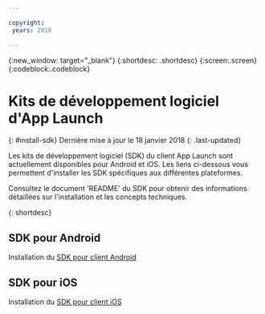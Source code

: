 ```yaml
---

copyright:
 years: 2018

---
```


{:new_window: target="_blank"}
{:shortdesc: .shortdesc}
{:screen:.screen}
{:codeblock:.codeblock}

# Kits de développement logiciel d'App Launch
{: #install-sdk}
Dernière mise à jour le 18 janvier 2018
{: .last-updated}

Les kits de développement logiciel (SDK) du client App Launch sont actuellement disponibles pour Android et iOS. Les liens ci-dessous vous permettent d'installer les SDK spécifiques aux différentes plateformes.

Consultez le document 'README' du SDK pour obtenir des informations détaillées sur l'installation et les concepts techniques.

{: shortdesc}

## SDK pour Android

   Installation du [SDK pour client Android](https://github.com/ibm-bluemix-mobile-services/bms-clientsdk-android-applaunch)


## SDK pour iOS

   Installation du [SDK pour client iOS](https://github.com/ibm-bluemix-mobile-services/bms-clientsdk-swift-applaunch)
